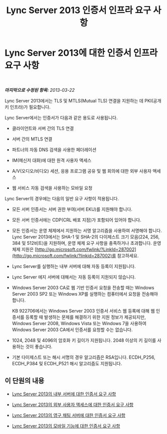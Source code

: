 ﻿---
title: Lync Server 2013 인증서 인프라 요구 사항
TOCTitle: 인증서 인프라 요구 사항
ms:assetid: 0051aa23-0bbe-4e72-9f29-e01c6bcc6190
ms:mtpsurl: https://technet.microsoft.com/ko-kr/library/Gg398066(v=OCS.15)
ms:contentKeyID: 49302603
ms.date: 08/10/2015
mtps_version: v=OCS.15
ms.translationtype: HT
---

# Lync Server 2013에 대한 인증서 인프라 요구 사항

 

_**마지막으로 수정된 항목:** 2013-03-22_

Lync Server 2013에서는 TLS 및 MTLS(Mutual TLS) 연결을 지원하는 데 PKI(공개 키 인프라)가 필요합니다.

Lync Server에서는 인증서가 다음과 같은 용도로 사용됩니다.

  - 클라이언트와 서버 간의 TLS 연결

  - 서버 간의 MTLS 연결

  - 파트너의 자동 DNS 검색을 사용한 페더레이션

  - IM(메신저 대화)에 대한 원격 사용자 액세스

  - A/V(오디오/비디오) 세션, 응용 프로그램 공유 및 웹 회의에 대한 외부 사용자 액세스

  - 웹 서비스 자동 검색을 사용하는 모바일 요청

Lync Server의 경우에는 다음의 일반 요구 사항이 적용됩니다.

  - 모든 서버 인증서는 서버 권한 부여(서버 EKU)를 지원해야 합니다.

  - 모든 서버 인증서에는 CDP(CRL 배포 지점)가 포함되어 있어야 합니다.

  - 모든 인증서는 운영 체제에서 지원하는 서명 알고리즘을 사용하여 서명해야 합니다. Lync Server 2013에서는 SHA-1 및 SHA-2의 다이제스트 크기 모음(224, 256, 384 및 512비트)을 지원하며, 운영 체제 요구 사항을 충족하거나 초과합니다. 운영 체제 지원은 [http://go.microsoft.com/fwlink/?LinkId=287002](http://go.microsoft.com/fwlink/?linkid=287002)를 참고하세요.

  - Lync Server를 실행하는 내부 서버에 대해 자동 등록이 지원됩니다.

  - Lync Server 에지 서버에 대해서는 자동 등록이 지원되지 않습니다.

  - Windows Server 2003 CA로 웹 기반 인증서 요청을 전송할 때는 Windows Server 2003 SP2 또는 Windows XP를 실행하는 컴퓨터에서 요청을 전송해야 합니다.
    
    KB 922706에서는 Windows Server 2003 인증서 서비스 웹 등록에 대해 웹 인증서를 등록할 때 발생하는 문제를 해결하기 위한 지원 정보가 제공되지만, Windows Server 2008, Windows Vista 또는 Windows 7을 사용하여 Windows Server 2003 CA에서 인증서를 요청할 수는 없습니다.

  - 1024, 2048 및 4096의 암호화 키 길이가 지원됩니다. 2048 이상의 키 길이를 사용하는 것이 좋습니다.

  - 기본 다이제스트 또는 해시 서명의 경우 알고리즘은 RSA입니다. ECDH\_P256, ECDH\_P384 및 ECDH\_P521 해시 알고리즘도 지원됩니다.

## 이 단원의 내용

  - [Lync Server 2013의 내부 서버에 대한 인증서 요구 사항](lync-server-2013-certificate-requirements-for-internal-servers.md)

  - [Lync Server 2013의 외부 사용자 액세스에 대한 인증서 요구 사항](lync-server-2013-certificate-requirements-for-external-user-access.md)

  - [Lync Server 2013의 영구 채팅 서버에 대한 인증서 요구 사항](lync-server-2013-certificate-requirements-for-persistent-chat-server.md)

  - [Lync Server 2013의 모바일 기능에 대한 인증서 요구 사항](lync-server-2013-certificate-requirements-for-mobility.md)

